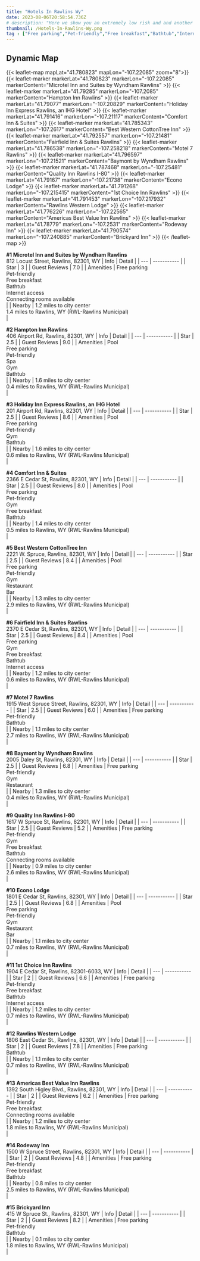 ```yaml
---
title: "Hotels In Rawlins Wy"
date: 2023-08-06T20:58:54.736Z
# description: "Here we show you an extremely low risk and and another medium risk approach to earn passive income "
thumbnail: /Hotels-In-Rawlins-Wy.png
tag : ["Free parking","Pet-friendly","Free breakfast","Bathtub","Internet access","Connecting rooms available","Pool","Spa","Gym","Restaurant","Bar"]
---
```


## Dynamic Map
{{< leaflet-map  mapLat="41.780823" mapLon="-107.22085" zoom="8">}}
    {{< leaflet-marker markerLat="41.780823" markerLon="-107.22085" markerContent="Microtel Inn and Suites by Wyndham Rawlins" >}}
    {{< leaflet-marker markerLat="41.79285" markerLon="-107.2085" markerContent="Hampton Inn Rawlins" >}}
    {{< leaflet-marker markerLat="41.79077" markerLon="-107.20829" markerContent="Holiday Inn Express Rawlins, an IHG Hotel" >}}
    {{< leaflet-marker markerLat="41.791416" markerLon="-107.21117" markerContent="Comfort Inn & Suites" >}}
    {{< leaflet-marker markerLat="41.785343" markerLon="-107.2617" markerContent="Best Western CottonTree Inn" >}}
    {{< leaflet-marker markerLat="41.792557" markerLon="-107.21481" markerContent="Fairfield Inn & Suites Rawlins" >}}
    {{< leaflet-marker markerLat="41.786538" markerLon="-107.258218" markerContent="Motel 7 Rawlins" >}}
    {{< leaflet-marker markerLat="41.796597" markerLon="-107.21521" markerContent="Baymont by Wyndham Rawlins" >}}
    {{< leaflet-marker markerLat="41.787468" markerLon="-107.25481" markerContent="Quality Inn Rawlins I-80" >}}
    {{< leaflet-marker markerLat="41.79167" markerLon="-107.21738" markerContent="Econo Lodge" >}}
    {{< leaflet-marker markerLat="41.791268" markerLon="-107.215415" markerContent="1st Choice Inn Rawlins" >}}
    {{< leaflet-marker markerLat="41.791453" markerLon="-107.217932" markerContent="Rawlins Western Lodge" >}}
    {{< leaflet-marker markerLat="41.776226" markerLon="-107.22565" markerContent="Americas Best Value Inn Rawlins" >}}
    {{< leaflet-marker markerLat="41.78779" markerLon="-107.2531" markerContent="Rodeway Inn" >}}
    {{< leaflet-marker markerLat="41.790574" markerLon="-107.240885" markerContent="Brickyard Inn" >}}
{{< /leaflet-map >}}


**#1 Microtel Inn and Suites by Wyndham Rawlins**<br>812 Locust Street, Rawlins, 82301, WY
| Info | Detail |
| --- | ----------- |
| Star | 3 |
| Guest Reviews | 7.0 |
| Amenities | Free parking<br>Pet-friendly<br>Free breakfast<br>Bathtub<br>Internet access<br>Connecting rooms available<br> |
| Nearby | 1.2 miles to city center<br>1.4 miles to Rawlins, WY (RWL-Rawlins Municipal)<br> |

**#2 Hampton Inn Rawlins**<br>406 Airport Rd, Rawlins, 82301, WY
| Info | Detail |
| --- | ----------- |
| Star | 2.5 |
| Guest Reviews | 9.0 |
| Amenities | Pool<br>Free parking<br>Pet-friendly<br>Spa<br>Gym<br>Bathtub<br> |
| Nearby | 1.6 miles to city center<br>0.4 miles to Rawlins, WY (RWL-Rawlins Municipal)<br> |

**#3 Holiday Inn Express Rawlins, an IHG Hotel**<br>201 Airport Rd, Rawlins, 82301, WY
| Info | Detail |
| --- | ----------- |
| Star | 2.5 |
| Guest Reviews | 8.6 |
| Amenities | Pool<br>Free parking<br>Pet-friendly<br>Gym<br>Bathtub<br> |
| Nearby | 1.6 miles to city center<br>0.6 miles to Rawlins, WY (RWL-Rawlins Municipal)<br> |

**#4 Comfort Inn & Suites**<br>2366 E Cedar St, Rawlins, 82301, WY
| Info | Detail |
| --- | ----------- |
| Star | 2.5 |
| Guest Reviews | 8.0 |
| Amenities | Pool<br>Free parking<br>Pet-friendly<br>Gym<br>Free breakfast<br>Bathtub<br> |
| Nearby | 1.4 miles to city center<br>0.5 miles to Rawlins, WY (RWL-Rawlins Municipal)<br> |

**#5 Best Western CottonTree Inn**<br>2221 W. Spruce, Rawlins, 82301, WY
| Info | Detail |
| --- | ----------- |
| Star | 2.5 |
| Guest Reviews | 8.4 |
| Amenities | Pool<br>Free parking<br>Pet-friendly<br>Gym<br>Restaurant<br>Bar<br> |
| Nearby | 1.3 miles to city center<br>2.9 miles to Rawlins, WY (RWL-Rawlins Municipal)<br> |

**#6 Fairfield Inn & Suites Rawlins**<br>2370 E Cedar St, Rawlins, 82301, WY
| Info | Detail |
| --- | ----------- |
| Star | 2.5 |
| Guest Reviews | 8.4 |
| Amenities | Pool<br>Free parking<br>Gym<br>Free breakfast<br>Bathtub<br>Internet access<br> |
| Nearby | 1.2 miles to city center<br>0.6 miles to Rawlins, WY (RWL-Rawlins Municipal)<br> |

**#7 Motel 7 Rawlins**<br>1915 West Spruce Street, Rawlins, 82301, WY
| Info | Detail |
| --- | ----------- |
| Star | 2.5 |
| Guest Reviews | 6.0 |
| Amenities | Free parking<br>Pet-friendly<br>Bathtub<br> |
| Nearby | 1.1 miles to city center<br>2.7 miles to Rawlins, WY (RWL-Rawlins Municipal)<br> |

**#8 Baymont by Wyndham Rawlins**<br>2005 Daley St, Rawlins, 82301, WY
| Info | Detail |
| --- | ----------- |
| Star | 2.5 |
| Guest Reviews | 6.8 |
| Amenities | Free parking<br>Pet-friendly<br>Gym<br>Restaurant<br> |
| Nearby | 1.3 miles to city center<br>0.4 miles to Rawlins, WY (RWL-Rawlins Municipal)<br> |

**#9 Quality Inn Rawlins I-80**<br>1617 W Spruce St, Rawlins, 82301, WY
| Info | Detail |
| --- | ----------- |
| Star | 2.5 |
| Guest Reviews | 5.2 |
| Amenities | Free parking<br>Pet-friendly<br>Gym<br>Free breakfast<br>Bathtub<br>Connecting rooms available<br> |
| Nearby | 0.9 miles to city center<br>2.6 miles to Rawlins, WY (RWL-Rawlins Municipal)<br> |

**#10 Econo Lodge**<br>1801 E Cedar St, Rawlins, 82301, WY
| Info | Detail |
| --- | ----------- |
| Star | 2.5 |
| Guest Reviews | 6.8 |
| Amenities | Pool<br>Free parking<br>Pet-friendly<br>Gym<br>Restaurant<br>Bar<br> |
| Nearby | 1.1 miles to city center<br>0.7 miles to Rawlins, WY (RWL-Rawlins Municipal)<br> |

**#11 1st Choice Inn Rawlins**<br>1904 E Cedar St, Rawlins, 82301-6033, WY
| Info | Detail |
| --- | ----------- |
| Star | 2 |
| Guest Reviews | 6.6 |
| Amenities | Free parking<br>Pet-friendly<br>Free breakfast<br>Bathtub<br>Internet access<br> |
| Nearby | 1.2 miles to city center<br>0.7 miles to Rawlins, WY (RWL-Rawlins Municipal)<br> |

**#12 Rawlins Western Lodge**<br>1806 East Cedar St., Rawlins, 82301, WY
| Info | Detail |
| --- | ----------- |
| Star | 2 |
| Guest Reviews | 7.8 |
| Amenities | Free parking<br>Bathtub<br> |
| Nearby | 1.1 miles to city center<br>0.7 miles to Rawlins, WY (RWL-Rawlins Municipal)<br> |

**#13 Americas Best Value Inn Rawlins**<br>1392 South Higley Blvd., Rawlins, 82301, WY
| Info | Detail |
| --- | ----------- |
| Star | 2 |
| Guest Reviews | 6.2 |
| Amenities | Free parking<br>Pet-friendly<br>Free breakfast<br>Connecting rooms available<br> |
| Nearby | 1.2 miles to city center<br>1.8 miles to Rawlins, WY (RWL-Rawlins Municipal)<br> |

**#14 Rodeway Inn**<br>1500 W Spruce Street, Rawlins, 82301, WY
| Info | Detail |
| --- | ----------- |
| Star | 2 |
| Guest Reviews | 4.8 |
| Amenities | Free parking<br>Pet-friendly<br>Free breakfast<br>Bathtub<br> |
| Nearby | 0.8 miles to city center<br>2.5 miles to Rawlins, WY (RWL-Rawlins Municipal)<br> |

**#15 Brickyard Inn**<br>415 W Spruce St., Rawlins, 82301, WY
| Info | Detail |
| --- | ----------- |
| Star | 2 |
| Guest Reviews | 8.2 |
| Amenities | Free parking<br>Pet-friendly<br>Bathtub<br> |
| Nearby | 0.1 miles to city center<br>1.8 miles to Rawlins, WY (RWL-Rawlins Municipal)<br> |

